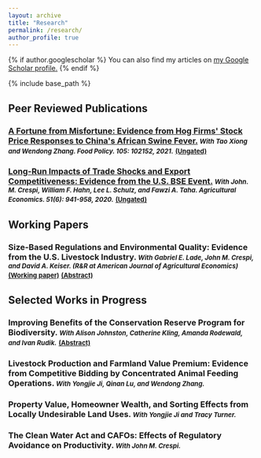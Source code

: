 ```yaml
---
layout: archive
title: "Research"
permalink: /research/
author_profile: true
---
```


{% if author.googlescholar %}
  You can also find my articles on <u><a href="{{author.googlescholar}}">my Google Scholar profile</a>.</u>
{% endif %}

{% include base_path %}
<!---

{% for post in site.publications reversed %}
  {% include archive-single.html %}
{% endfor %}
--->

## Peer Reviewed Publications

### [A Fortune from Misfortune: Evidence from Hog Firms' Stock Price Responses to China's African Swine Fever.](https://doi.org/10.1016/j.foodpol.2021.102150) *<font size="2">With Tao Xiong and Wendong Zhang. Food Policy. 105: 102152, 2021.</font>* [<font size="2">(Ungated)</font>](https://www.card.iastate.edu/products/publications/synopsis/?p=1304)

### [Long-Run Impacts of Trade Shocks and Export Competitiveness: Evidence from the U.S. BSE Event.](https://doi.org/10.1111/agec.12602) *<font size="2">With John. M. Crespi, William F. Hahn, Lee L. Schulz, and Fawzi A. Taha. Agricultural Economics. 51(6): 941-958, 2020.</font>* [<font size="2">(Ungated)</font>](https://www.card.iastate.edu/products/publications/pdf/19wp594.pdf)


## Working Papers

### Size-Based Regulations and Environmental Quality: Evidence from the U.S. Livestock Industry. *<font size="2">With Gabriel E. Lade, John M. Crespi, and David A. Keiser. (R&R at American Journal of Agricultural Economics)</font>* [<font size="2">(Working paper)</font>](https://www.card.iastate.edu/products/publications/pdf/24wp657.pdf) [<font size="2">(Abstract)</font>](cafo_cwa_water)

## Selected Works in Progress

### Improving Benefits of the Conservation Reserve Program for Biodiversity. *<font size="2">With Alison Johnston, Catherine Kling, Amanda Rodewald, and Ivan Rudik.</font>* [<font size="2">(Abstract)</font>](crp_birds)

### Livestock Production and Farmland Value Premium: Evidence from Competitive Bidding by Concentrated Animal Feeding Operations. *<font size="2">With Yongjie Ji, Qinan Lu, and Wendong Zhang.</font>*

### Property Value, Homeowner Wealth, and Sorting Effects from Locally Undesirable Land Uses. *<font size="2">With Yongjie Ji and Tracy Turner.</font>*

### The Clean Water Act and CAFOs: Effects of Regulatory Avoidance on Productivity. *<font size="2">With John M. Crespi.</font>*

